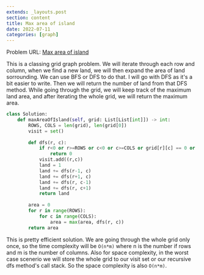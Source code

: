 ```yaml
---
extends: _layouts.post
section: content
title: Max area of island
date: 2022-07-11
categories: [graph]
---
```


Problem URL: [Max area of island](https://leetcode.com/problems/max-area-of-island/)

This is a classing grid graph problem. We will iterate through each row and column, when we find a new land, we will then expand the area of land sorrounding. We can use BFS or DFS to do that. I will go with DFS as it's a bit easier to write. Then we will return the number of land from that DFS method. While going through the grid, we will keep track of the maximum land area, and after iterating the whole grid, we will return the maximum area.

```python
class Solution:
    def maxAreaOfIsland(self, grid: List[List[int]]) -> int:
        ROWS, COLS = len(grid), len(grid[0])
        visit = set()
        
        def dfs(r, c):
            if r<0 or r>=ROWS or c<0 or c>=COLS or grid[r][c] == 0 or (r,c) in visit:
                return 0
            visit.add((r,c))
            land = 1
            land += dfs(r-1, c)
            land += dfs(r+1, c)
            land += dfs(r, c-1)
            land += dfs(r, c+1)
            return land
        
        area = 0
        for r in range(ROWS):
            for c in range(COLS):
                area = max(area, dfs(r, c))
        return area
```

This is pretty efficient solution. We are going through the whole grid only once, so the time complexity will be `O(n*m)` where n is the number if rows and m is the number of columns. Also for space complexity, in the worst case scenerio we will store the whole grid to our visit set or our recursive dfs method's call stack. So the space complexity is also `O(n*m)`.
